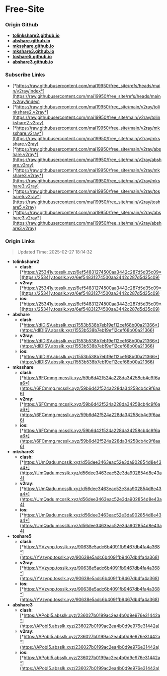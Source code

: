 # Free-Site

### Origin Github

- [**tolinkshare2.github.io**](https://github.com/tolinkshare2/tolinkshare2.github.io)
- [**abshare.github.io**](https://github.com/abshare/abshare.github.io)
- [**mksshare.github.io**](https://github.com/mksshare/mksshare.github.io)
- [**mkshare3.github.io**](https://github.com/mkshare3/mkshare3.github.io)
- [**toshare5.github.io**](https://github.com/toshare5/toshare5.github.io)
- [**abshare3.github.io**](https://github.com/abshare3/abshare3.github.io)

### Subscribe Links

- [*https://raw.githubusercontent.com/mai19950/free_site/refs/heads/main/v2ray/index*](https://raw.githubusercontent.com/mai19950/free_site/refs/heads/main/v2ray/index)
- [*https://raw.githubusercontent.com/mai19950/free_site/main/v2ray/tolinkshare2.v2ray*](https://raw.githubusercontent.com/mai19950/free_site/main/v2ray/tolinkshare2.v2ray)
- [*https://raw.githubusercontent.com/mai19950/free_site/main/v2ray/mksshare.v2ray*](https://raw.githubusercontent.com/mai19950/free_site/main/v2ray/mksshare.v2ray)
- [*https://raw.githubusercontent.com/mai19950/free_site/main/v2ray/abshare.v2ray*](https://raw.githubusercontent.com/mai19950/free_site/main/v2ray/abshare.v2ray)
- [*https://raw.githubusercontent.com/mai19950/free_site/main/v2ray/mkshare3.v2ray*](https://raw.githubusercontent.com/mai19950/free_site/main/v2ray/mkshare3.v2ray)
- [*https://raw.githubusercontent.com/mai19950/free_site/main/v2ray/toshare5.v2ray*](https://raw.githubusercontent.com/mai19950/free_site/main/v2ray/toshare5.v2ray)
- [*https://raw.githubusercontent.com/mai19950/free_site/main/v2ray/abshare3.v2ray*](https://raw.githubusercontent.com/mai19950/free_site/main/v2ray/abshare3.v2ray)

### Origin Links

> Updated Time: 2025-02-27 18:14:32

- **tolinkshare2**
  - **clash**: [*https://25341y.tosslk.xyz/6ef54831274500aa3442c287d5d35c09*](https://25341y.tosslk.xyz/6ef54831274500aa3442c287d5d35c09)
  - **v2ray**: [*https://25341y.tosslk.xyz/6ef54831274500aa3442c287d5d35c09*](https://25341y.tosslk.xyz/6ef54831274500aa3442c287d5d35c09)
  - **ios**: [*https://25341y.tosslk.xyz/6ef54831274500aa3442c287d5d35c09*](https://25341y.tosslk.xyz/6ef54831274500aa3442c287d5d35c09)
- **abshare**
  - **clash**: [*https://dIDlSV.absslk.xyz/1553b538b7eb19ef12cef68b00a21366*](https://dIDlSV.absslk.xyz/1553b538b7eb19ef12cef68b00a21366)
  - **v2ray**: [*https://dIDlSV.absslk.xyz/1553b538b7eb19ef12cef68b00a21366*](https://dIDlSV.absslk.xyz/1553b538b7eb19ef12cef68b00a21366)
  - **ios**: [*https://dIDlSV.absslk.xyz/1553b538b7eb19ef12cef68b00a21366*](https://dIDlSV.absslk.xyz/1553b538b7eb19ef12cef68b00a21366)
- **mksshare**
  - **clash**: [*https://6FCmmg.mcsslk.xyz/59b6d42f524a228da34258cb4c9f6aa6*](https://6FCmmg.mcsslk.xyz/59b6d42f524a228da34258cb4c9f6aa6)
  - **v2ray**: [*https://6FCmmg.mcsslk.xyz/59b6d42f524a228da34258cb4c9f6aa6*](https://6FCmmg.mcsslk.xyz/59b6d42f524a228da34258cb4c9f6aa6)
  - **ios**: [*https://6FCmmg.mcsslk.xyz/59b6d42f524a228da34258cb4c9f6aa6*](https://6FCmmg.mcsslk.xyz/59b6d42f524a228da34258cb4c9f6aa6)
- **mkshare3**
  - **clash**: [*https://UmQadu.mcsslk.xyz/d56dee3463eac52e3da902854d8e43a4*](https://UmQadu.mcsslk.xyz/d56dee3463eac52e3da902854d8e43a4)
  - **v2ray**: [*https://UmQadu.mcsslk.xyz/d56dee3463eac52e3da902854d8e43a4*](https://UmQadu.mcsslk.xyz/d56dee3463eac52e3da902854d8e43a4)
  - **ios**: [*https://UmQadu.mcsslk.xyz/d56dee3463eac52e3da902854d8e43a4*](https://UmQadu.mcsslk.xyz/d56dee3463eac52e3da902854d8e43a4)
- **toshare5**
  - **clash**: [*https://YVzypp.tosslk.xyz/90638e5adc6b4091fb9467db4fa4a368*](https://YVzypp.tosslk.xyz/90638e5adc6b4091fb9467db4fa4a368)
  - **v2ray**: [*https://YVzypp.tosslk.xyz/90638e5adc6b4091fb9467db4fa4a368*](https://YVzypp.tosslk.xyz/90638e5adc6b4091fb9467db4fa4a368)
  - **ios**: [*https://YVzypp.tosslk.xyz/90638e5adc6b4091fb9467db4fa4a368*](https://YVzypp.tosslk.xyz/90638e5adc6b4091fb9467db4fa4a368)
- **abshare3**
  - **clash**: [*https://APobI5.absslk.xyz/236027b0199ac2ea4b0d9e976e31442a*](https://APobI5.absslk.xyz/236027b0199ac2ea4b0d9e976e31442a)
  - **v2ray**: [*https://APobI5.absslk.xyz/236027b0199ac2ea4b0d9e976e31442a*](https://APobI5.absslk.xyz/236027b0199ac2ea4b0d9e976e31442a)
  - **ios**: [*https://APobI5.absslk.xyz/236027b0199ac2ea4b0d9e976e31442a*](https://APobI5.absslk.xyz/236027b0199ac2ea4b0d9e976e31442a)
